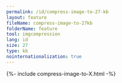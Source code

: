 ```yaml
---
permalink: /id/compress-image-to-27-kb
layout: feature
fileName: compress-image-to-27kb
folderName: feature
tool: imgcompression
lang: id
size: 27
type: kb
nointernationalization: true
---
```

{%- include compress-image-to-X.html -%}
      